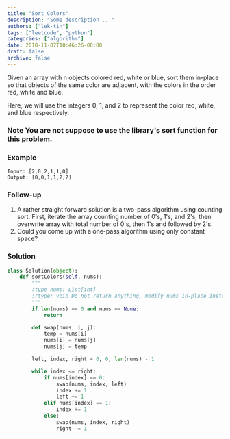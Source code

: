 ```yaml
---
title: "Sort Colors"
description: "Some description ..."
authors: ["lek-tin"]
tags: ["leetcode", "python"]
categories: ["algorithm"]
date: 2018-11-07T10:46:26-08:00
draft: false
archive: false
---
```

Given an array with n objects colored red, white or blue, sort them in-place so that objects of the same color are adjacent, with the colors in the order red, white and blue.

Here, we will use the integers 0, 1, and 2 to represent the color red, white, and blue respectively.

### Note You are not suppose to use the library's sort function for this problem.
### Example
```
Input: [2,0,2,1,1,0]
Output: [0,0,1,1,2,2]
```
### Follow-up
1. A rather straight forward solution is a two-pass algorithm using counting sort.
First, iterate the array counting number of 0's, 1's, and 2's, then overwrite array with total number of 0's, then 1's and followed by 2's.
2. Could you come up with a one-pass algorithm using only constant space?
### Solution
```python
class Solution(object):
    def sortColors(self, nums):
        """
        :type nums: List[int]
        :rtype: void Do not return anything, modify nums in-place instead.
        """
        if len(nums) == 0 and nums == None:
            return

        def swap(nums, i, j):
            temp = nums[i]
            nums[i] = nums[j]
            nums[j] = temp

        left, index, right = 0, 0, len(nums) - 1

        while index <= right:
            if nums[index] == 0:
                swap(nums, index, left)
                index += 1
                left += 1
            elif nums[index] == 1:
                index += 1
            else:
                swap(nums, index, right)
                right -= 1
```